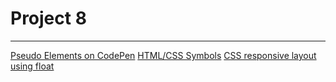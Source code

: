 # Project 8
---
[Pseudo Elements on CodePen](https://codepen.io/behshad/pen/bGRVJZp)
[HTML/CSS Symbols](https://www.toptal.com/designers/htmlarrows/symbols/)
[CSS responsive layout using float](https://codepen.io/behshad/pen/OBxrMz)